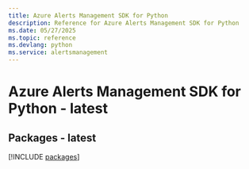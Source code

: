 ```yaml
---
title: Azure Alerts Management SDK for Python
description: Reference for Azure Alerts Management SDK for Python
ms.date: 05/27/2025
ms.topic: reference
ms.devlang: python
ms.service: alertsmanagement
---
```

# Azure Alerts Management SDK for Python - latest
## Packages - latest
[!INCLUDE [packages](alerts-management-index.md)]